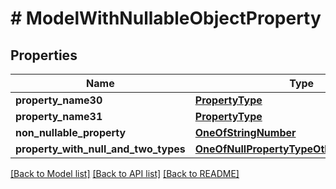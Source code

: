 # # ModelWithNullableObjectProperty

## Properties

Name | Type | Description | Notes
------------ | ------------- | ------------- | -------------
**property_name30** | [**PropertyType**](PropertyType.md) |  | [optional]
**property_name31** | [**PropertyType**](PropertyType.md) |  | [optional]
**non_nullable_property** | [**OneOfStringNumber**](OneOfStringNumber.md) |  | [optional]
**property_with_null_and_two_types** | [**OneOfNullPropertyTypeOtherPropertyType**](OneOfNullPropertyTypeOtherPropertyType.md) |  | [optional]

[[Back to Model list]](../../README.md#models) [[Back to API list]](../../README.md#endpoints) [[Back to README]](../../README.md)
